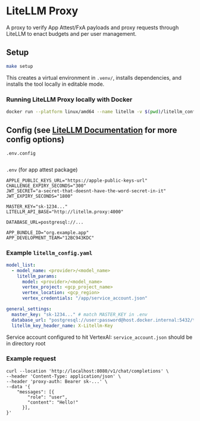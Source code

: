 # LiteLLM Proxy

A proxy to verify App Attest/FxA payloads and proxy requests through LiteLLM to enact budgets and per user management.

## Setup

```bash
make setup
```

This creates a virtual environment in `.venv/`, installs dependencies, and installs the tool locally in editable mode.

### Running LiteLLM Proxy locally with Docker
```bash
docker run --platform linux/amd64 --name litellm -v $(pwd)/litellm_config.yaml:/app/config.yaml -v $(pwd)/service_account.json:/app/service_account.json -p 4000:4000 ghcr.io/berriai/litellm:main-latest --config /app/config.yaml
```

## Config (see [LiteLLM Documentation](https://docs.litellm.ai/docs/simple_proxy_old_doc) for more config options)
`.env.config`
```
```
`.env` (for app attest package)
```
APPLE_PUBLIC_KEYS_URL="https://apple-public-keys-url"
CHALLENGE_EXPIRY_SECONDS="300"
JWT_SECRET="a-secret-that-doesnt-have-the-word-secret-in-it"
JWT_EXPIRY_SECONDS="1800"

MASTER_KEY="sk-1234..."
LITELLM_API_BASE="http://litellm.proxy:4000"

DATABASE_URL=postgresql://...

APP_BUNDLE_ID="org.example.app"
APP_DEVELOPMENT_TEAM="12BC943KDC"
```

### Example `litellm_config.yaml`
```yaml
model_list:
  - model_name: <provider>/<model_name>
    litellm_params:
      model: <provider>/<model_name>
      vertex_project: <gcp_project_name>
      vertex_location: <gcp_region>
      vertex_credentials: "/app/service_account.json"

general_settings:
  master_key: "sk-1234..." # match MASTER_KEY in .env
  database_url: "postgresql://user:password@host.docker.internal:5432/test"
  litellm_key_header_name: X-Litellm-Key
```

Service account configured to hit VertexAI: `service_account.json` should be in directory root

### Example request
```
curl --location 'http://localhost:8080/v1/chat/completions' \
--header 'Content-Type: application/json' \
--header 'proxy-auth: Bearer sk-...' \
--data '{
    "messages": [{
        "role": "user",
        "content": "Hello!"
      }],
}'
```